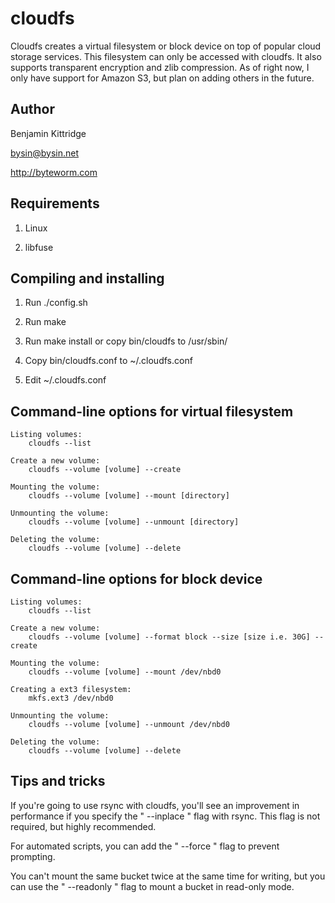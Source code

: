 cloudfs
====
Cloudfs creates a virtual filesystem or block device on top of
popular cloud storage services.  This filesystem can only be
accessed with cloudfs.  It also supports transparent encryption
and zlib compression. As of right now, I only have support
for Amazon S3, but plan on adding others in the future.


Author
----
Benjamin Kittridge

bysin@bysin.net

http://byteworm.com


Requirements
----
1. Linux

2. libfuse



Compiling and installing
----
1. Run ./config.sh

2. Run make

3. Run make install or copy bin/cloudfs to /usr/sbin/

4. Copy bin/cloudfs.conf to ~/.cloudfs.conf

5. Edit ~/.cloudfs.conf


Command-line options for virtual filesystem
----
    Listing volumes:
    	cloudfs --list
	
    Create a new volume:
    	cloudfs --volume [volume] --create
	
    Mounting the volume:
    	cloudfs --volume [volume] --mount [directory]
	
    Unmounting the volume:
    	cloudfs --volume [volume] --unmount [directory]
	
    Deleting the volume:
    	cloudfs --volume [volume] --delete


Command-line options for block device
----
    Listing volumes:
    	cloudfs --list
	
    Create a new volume:
    	cloudfs --volume [volume] --format block --size [size i.e. 30G] --create
	
    Mounting the volume:
    	cloudfs --volume [volume] --mount /dev/nbd0
    	
    Creating a ext3 filesystem:
    	mkfs.ext3 /dev/nbd0
	
    Unmounting the volume:
    	cloudfs --volume [volume] --unmount /dev/nbd0
	
    Deleting the volume:
    	cloudfs --volume [volume] --delete


Tips and tricks
----
If you're going to use rsync with cloudfs, you'll see an improvement in
performance if you specify the " --inplace " flag with rsync. This
flag is not required, but highly recommended.

For automated scripts, you can add the " --force " flag to prevent
prompting.

You can't mount the same bucket twice at the same time for writing,
but you can use the " --readonly " flag to mount a bucket in read-only
mode.


